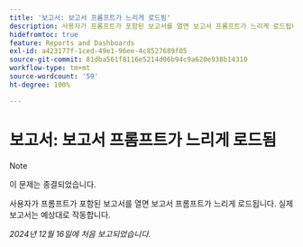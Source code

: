 ```yaml
---
title: '보고서: 보고서 프롬프트가 느리게 로드됨'
description: 사용자가 프롬프트가 포함된 보고서를 열면 보고서 프롬프트가 느리게 로드됩니다. 실제 보고서는 예상대로 작동합니다.
hidefromtoc: true
feature: Reports and Dashboards
exl-id: a423177f-1ced-49e1-96ee-4c8527689f05
source-git-commit: 81dba561f8116e5214d06b94c9a620e938b14310
workflow-type: tm+mt
source-wordcount: '59'
ht-degree: 100%

---
```


# 보고서: 보고서 프롬프트가 느리게 로드됨

>[!NOTE]
>
>이 문제는 종결되었습니다.

사용자가 프롬프트가 포함된 보고서를 열면 보고서 프롬프트가 느리게 로드됩니다. 실제 보고서는 예상대로 작동합니다.

_2024년 12월 16일에 처음 보고되었습니다._
